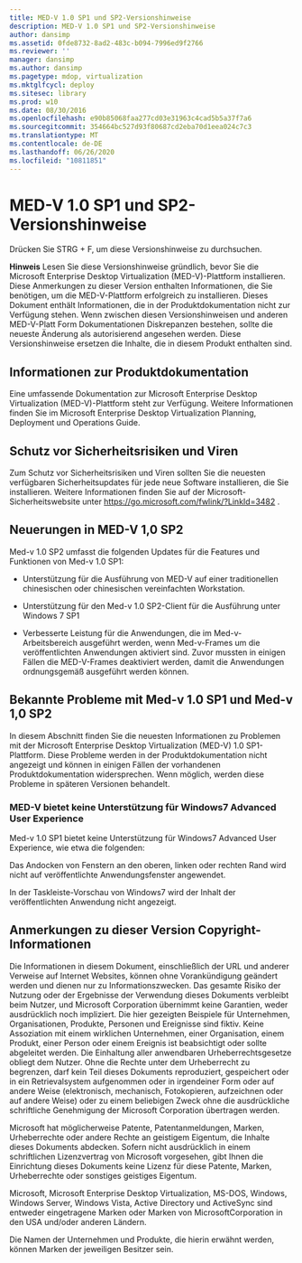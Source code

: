 ```yaml
---
title: MED-V 1.0 SP1 und SP2-Versionshinweise
description: MED-V 1.0 SP1 und SP2-Versionshinweise
author: dansimp
ms.assetid: 0fde8732-8ad2-483c-b094-7996ed9f2766
ms.reviewer: ''
manager: dansimp
ms.author: dansimp
ms.pagetype: mdop, virtualization
ms.mktglfcycl: deploy
ms.sitesec: library
ms.prod: w10
ms.date: 08/30/2016
ms.openlocfilehash: e90b85068faa277cd03e31963c4cad5b5a37f7a6
ms.sourcegitcommit: 354664bc527d93f80687cd2eba70d1eea024c7c3
ms.translationtype: MT
ms.contentlocale: de-DE
ms.lasthandoff: 06/26/2020
ms.locfileid: "10811851"
---
```

# MED-V 1.0 SP1 und SP2-Versionshinweise


Drücken Sie STRG + F, um diese Versionshinweise zu durchsuchen.

**Hinweis**  Lesen Sie diese Versionshinweise gründlich, bevor Sie die Microsoft Enterprise Desktop Virtualization (MED-V)-Plattform installieren. Diese Anmerkungen zu dieser Version enthalten Informationen, die Sie benötigen, um die MED-V-Plattform erfolgreich zu installieren. Dieses Dokument enthält Informationen, die in der Produktdokumentation nicht zur Verfügung stehen. Wenn zwischen diesen Versionshinweisen und anderen MED-V-Platt Form Dokumentationen Diskrepanzen bestehen, sollte die neueste Änderung als autorisierend angesehen werden. Diese Versionshinweise ersetzen die Inhalte, die in diesem Produkt enthalten sind.

 

## Informationen zur Produktdokumentation


Eine umfassende Dokumentation zur Microsoft Enterprise Desktop Virtualization (MED-V)-Plattform steht zur Verfügung. Weitere Informationen finden Sie im Microsoft Enterprise Desktop Virtualization Planning, Deployment und Operations Guide.

## Schutz vor Sicherheitsrisiken und Viren


Zum Schutz vor Sicherheitsrisiken und Viren sollten Sie die neuesten verfügbaren Sicherheitsupdates für jede neue Software installieren, die Sie installieren. Weitere Informationen finden Sie auf der Microsoft-Sicherheitswebsite unter <https://go.microsoft.com/fwlink/?LinkId=3482> .

## <a href="" id="what-s-new-in-med-v-1-0-sp2"></a>Neuerungen in MED-V 1,0 SP2


Med-v 1.0 SP2 umfasst die folgenden Updates für die Features und Funktionen von Med-v 1.0 SP1:

-   Unterstützung für die Ausführung von MED-V auf einer traditionellen chinesischen oder chinesischen vereinfachten Workstation.

-   Unterstützung für den Med-v 1.0 SP2-Client für die Ausführung unter Windows 7 SP1

-   Verbesserte Leistung für die Anwendungen, die im Med-v-Arbeitsbereich ausgeführt werden, wenn Med-v-Frames um die veröffentlichten Anwendungen aktiviert sind. Zuvor mussten in einigen Fällen die MED-V-Frames deaktiviert werden, damit die Anwendungen ordnungsgemäß ausgeführt werden können.

## Bekannte Probleme mit Med-v 1.0 SP1 und Med-v 1,0 SP2


In diesem Abschnitt finden Sie die neuesten Informationen zu Problemen mit der Microsoft Enterprise Desktop Virtualization (MED-V) 1.0 SP1-Plattform. Diese Probleme werden in der Produktdokumentation nicht angezeigt und können in einigen Fällen der vorhandenen Produktdokumentation widersprechen. Wenn möglich, werden diese Probleme in späteren Versionen behandelt.

### MED-V bietet keine Unterstützung für Windows7 Advanced User Experience

Med-v 1.0 SP1 bietet keine Unterstützung für Windows7 Advanced User Experience, wie etwa die folgenden:

Das Andocken von Fenstern an den oberen, linken oder rechten Rand wird nicht auf veröffentlichte Anwendungsfenster angewendet.

In der Taskleiste-Vorschau von Windows7 wird der Inhalt der veröffentlichten Anwendung nicht angezeigt.

## Anmerkungen zu dieser Version Copyright-Informationen


Die Informationen in diesem Dokument, einschließlich der URL und anderer Verweise auf Internet Websites, können ohne Vorankündigung geändert werden und dienen nur zu Informationszwecken. Das gesamte Risiko der Nutzung oder der Ergebnisse der Verwendung dieses Dokuments verbleibt beim Nutzer, und Microsoft Corporation übernimmt keine Garantien, weder ausdrücklich noch impliziert. Die hier gezeigten Beispiele für Unternehmen, Organisationen, Produkte, Personen und Ereignisse sind fiktiv. Keine Assoziation mit einem wirklichen Unternehmen, einer Organisation, einem Produkt, einer Person oder einem Ereignis ist beabsichtigt oder sollte abgeleitet werden. Die Einhaltung aller anwendbaren Urheberrechtsgesetze obliegt dem Nutzer. Ohne die Rechte unter dem Urheberrecht zu begrenzen, darf kein Teil dieses Dokuments reproduziert, gespeichert oder in ein Retrievalsystem aufgenommen oder in irgendeiner Form oder auf andere Weise (elektronisch, mechanisch, Fotokopieren, aufzeichnen oder auf andere Weise) oder zu einem beliebigen Zweck ohne die ausdrückliche schriftliche Genehmigung der Microsoft Corporation übertragen werden.

Microsoft hat möglicherweise Patente, Patentanmeldungen, Marken, Urheberrechte oder andere Rechte an geistigem Eigentum, die Inhalte dieses Dokuments abdecken. Sofern nicht ausdrücklich in einem schriftlichen Lizenzvertrag von Microsoft vorgesehen, gibt Ihnen die Einrichtung dieses Dokuments keine Lizenz für diese Patente, Marken, Urheberrechte oder sonstiges geistiges Eigentum.



Microsoft, Microsoft Enterprise Desktop Virtualization, MS-DOS, Windows, Windows Server, Windows Vista, Active Directory und ActiveSync sind entweder eingetragene Marken oder Marken von MicrosoftCorporation in den USA und/oder anderen Ländern.

Die Namen der Unternehmen und Produkte, die hierin erwähnt werden, können Marken der jeweiligen Besitzer sein.

 

 





